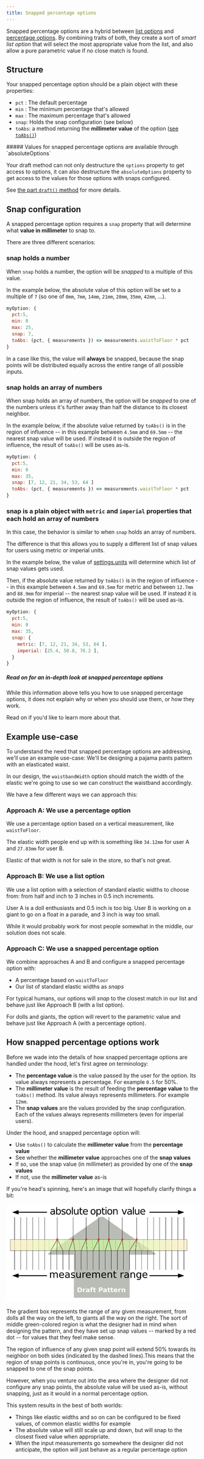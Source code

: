 ```yaml
---
title: Snapped percentage options
---
```


Snapped percentage options are a hybrid between [list options][list] and
[percentage options][pct]. By combining traits of both, they create a
sort of _smart list option_ that will select the most appropriate value
from the list, and also allow a pure parametric value if no close match
is found.

## Structure

Your snapped percentage option should be a plain object with these properties:

- `pct` : The default percentage
- `min` : The minimum percentage that's allowed
- `max` : The maximum percentage that's allowed
- `snap`: Holds the snap configuration (see below)
- `toAbs`: a method returning the **millimeter value** of the option ([see `toAbs()`][toabs])

<Tip>
##### Values for snapped percentage options are available through `absoluteOptions`

Your draft method can not only destructure the `options` property to get access to options,
it can also destructure the `absoluteOptions` property to get access to the values
for those options with snaps configured.

See [the part `draft()` method](/reference/api/part/draft) for more details.

</Tip>

## Snap configuration

A snapped percentage option requires a `snap` property that will determine
what **value in millimeter** to snap to.

There are three different scenarios:

### snap holds a number

When `snap` holds a number, the option will be _snapped_ to a
multiple of this value.

In the example below, the absolute value of this option will be set to a multiple of `7`
(so one of `0mm`, `7mm`, `14mm`, `21mm`, `28mm`, `35mm`, `42mm`, ...).

```js
myOption: {
  pct:5,
  min: 0
  max: 25,
  snap: 7,
  toAbs: (pct, { measurements }) => measurements.waistToFloor * pct
}
```

<Note>

In a case like this, the value will **always** be snapped,
because the snap points will be distributed equally across the entire range
of all possible inputs.

</Note>

### snap holds an array of numbers

When snap holds an array of numbers, the option will be _snapped_ to one of
the numbers unless it's further away than half the distance to its closest neighbor.

In the example below, if the absolute value returned by `toAbs()` is in the
region of influence -- in this example between `4.5mm` and `69.5mm` --  the nearest snap value
will be used. If instead it is outside the region of influence, the result of
`toAbs()` will be uses as-is.

```js
myOption: {
  pct:5,
  min: 0
  max: 35,
  snap: [7, 12, 21, 34, 53, 64 ]
  toAbs: (pct, { measurements }) => measurements.waistToFloor * pct
}
```

### snap is a plain object with `metric` and `imperial` properties that each hold an array of numbers

In this case, the behavior is similar to when `snap` holds an array
of numbers.

The difference is that this allows you to supply a different list of snap values
for users using metric or imperial units.

In the example below, the value of [settings.units](/reference/settings/units) will
determine which list of snap values gets used.

Then, if the absolute value returned by `toAbs()` is in the
region of influence -- in this example between `4.5mm` and `69.5mm` for metric
and between `12.7mm` and `88.9mm` for imperial --  the nearest snap value
will be used. If instead it is outside the region of influence, the result of
`toAbs()` will be used as-is.

```js
myOption: {
  pct:5,
  min: 0
  max: 35,
  snap: {
    metric: [7, 12, 21, 34, 53, 64 ],
    imperial: [25.4, 50.8, 76.2 ],
  }
}
```

<Comment by="joost">

##### Read on for an in-depth look at snapped percentage options

While this information above tells you how to use snapped percentage options,
it does not explain why or when you should use them, or how they work.

Read on if you'd like to learn more about that.

</Comment>

## Example use-case

To understand the need that snapped percentage options are addressing,
we'll use an example use-case: We'll be designing a pajama pants pattern
with an elasticated waist.

In our design, the `waistbandWidth` option should match the width of the
elastic we're going to use so we can construct the waistband accordingly.

We have a few different ways we can approach this:

### Approach A: We use a percentage option

We use a percentage option based on a vertical measurement, like
`waistToFloor`.

The elastic width people end up with is something like `34.12mm` for
user A and `27.83mm` for user B.

Elastic of that width is not for sale in the store, so that's not great.

### Approach B: We use a list option

We use a list option with a selection of standard elastic
widths to choose from: from half and inch to 3 inches
in 0.5 inch increments.

User A is a doll enthusiasts and 0.5 inch is too big.
User B is working on a giant to go on a float in a parade, and 3 inch
is way too small.

While it would probably work for most people somewhat in the middle,
our solution does not scale.

### Approach C: We use a snapped percentage option

We combine approaches A and B and configure a snapped percentage option
with:

- A percentage based on `waistToFloor`
- Our list of standard elastic widths as _snaps_

For typical humans, our options will _snap_ to the closest match in our
list and behave just like Approach B (with a list option).

For dolls and giants, the option will revert to the parametric value and
behave just like Approach A (with a percentage option).

## How snapped percentage options work

Before we wade into the details of how snapped percentage options are handled
under the hood, let's first agree on terminology:

- The **percentage value** is the value passed by the user for the option.
  Its value always represents a percentage. For example `0.5` for 50%.
- The **millimeter value** is the result of feeding the **percentage value** to
  the `toAbs()` method. Its value always represents millimeters. For example `12mm`.
- The **snap values** are the values provided by the snap configuration.
  Each of the values always represents millimeters (even for imperial users).

Under the hood, and snapped percentage option will:

- Use `toAbs()` to calculate the **millimeter value** from the **percentage value**
- See whether the **millimeter value** approaches one of the **snap values**
- If so, use the snap value (in millimeter) as provided by one of the **snap values**
- If not, use the **millimeter value** as-is

If you're head's spinning, here's an image that will hopefully clarify things a bit:

![A visual guide to how snapped percentage options work](snap.png)

The gradient box represents the range of any given measurement,
from dolls all the way on the left, to giants all the way on the right.
The sort of middle green-colored region is what the designer had in mind
when designing the pattern, and they have set up snap values -- marked by
a red dot -- for values that they feel make sense.

The region of influence of any given snap point will extend 50% towards its
neighbor on both sides (indicated by the dashed lines).This means that the
region of snap points is continuous, once you're in, you're going to be
snapped to one of the snap points.

However, when you venture out into the area where the designer did not
configure any snap points, the absolute value will be used as-is, without
snapping, just as it would in a normal percentage option.

This system results in the best of both worlds:

- Things like elastic widths and so on can be configured to be fixed values,
  of common elastic widths for example
- The absolute value will still scale up and down, but will snap to the closest
  fixed value when appropriate.
- When the input measurements go somewhere the designer did not anticipate,
  the option will just behave as a regular percentage option

[toabs]: /reference/api/part/config/options/pct/toabs

[pct]: /reference/api/part/config/options/pct

[list]: /reference/api/part/config/options/list
